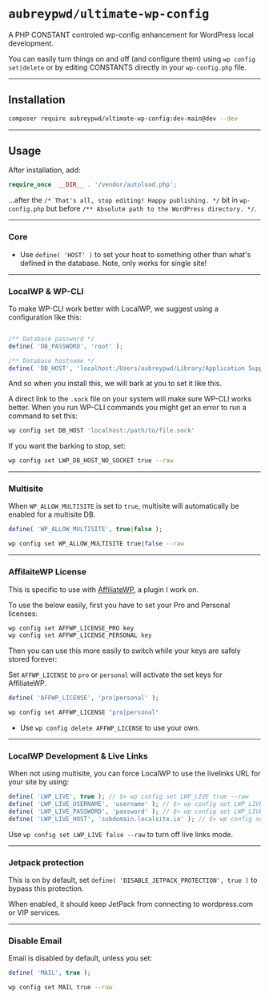 # `aubreypwd/ultimate-wp-config`

A PHP CONSTANT controled wp-config enhancement for WordPress local development.

You can easily turn things on and off (and configure them) using `wp config set|delete` or by editing CONSTANTS directly in your `wp-config.php` file.

---------------------------------

## Installation

```bash
composer require aubreypwd/ultimate-wp-config:dev-main@dev --dev
```

---------------------------------

## Usage

After installation, add:

```php
require_once  __DIR__ . '/vendor/autoload.php';
```

...after the `/* That's all, stop editing! Happy publishing. */` bit in `wp-config.php`
 but before `/** Absolute path to the WordPress directory. */`.

---------------------------------

### Core

- Use `define( 'HOST' )` to set your host to something other than what's defined in the database. Note, only works for single site!

---------------------------------

### LocalWP & WP-CLI

To make WP-CLI work better with LocalWP, we suggest using a configuration like this:

```php

/** Database password */
define( 'DB_PASSWORD', 'root' );

/** Database hostname */
define( 'DB_HOST', 'localhost:/Users/aubreypwd/Library/Application Support/Local/run/QTHTAm9k8/mysql/mysqld.sock' );

```

And so when you install this, we will bark at you to set it like this.

A direct link to the `.sock` file on your system will make sure WP-CLI works better. When you run WP-CLI commands you might get an error to run a command to set this:

```bash
wp config set DB_HOST 'localhost:/path/to/file.sock'
```

If you want the barking to stop, set:

```bash
wp config set LWP_DB_HOST_NO_SOCKET true --raw
```

---------------------------------

### Multisite

When `WP_ALLOW_MULTISITE` is set to `true`, multisite will automatically be enabled for a multisite DB.

```php
define( 'WP_ALLOW_MULTISITE', true|false );
```

```bash
wp config set WP_ALLOW_MULTISITE true|false --raw
```

---------------------------------

### AffilaiteWP License

This is specific to use with [AffiliateWP](https://affiliatewp.com), a plugin I work on.

To use the below easily, first you have to set your Pro and Personal licenses:

```bash
wp config set AFFWP_LICENSE_PRO key
wp config set AFFWP_LICENSE_PERSONAL key
```

Then you can use this more easily to switch while your keys are safely stored forever:

Set `AFFWP_LICENSE` to `pro` or `personal` will activate the set keys for AffiliateWP.

```php
define( 'AFFWP_LICENSE', 'pro|personal' );
```

```bash
wp config set AFFWP_LICENSE "pro|personal"
```

- Use `wp config delete AFFWP_LICENSE` to use your own.

---------------------------------

### LocalWP Development & Live Links

When not using multisite, you can force LocalWP to use the livelinks URL for your site by using:

```php
define( 'LWP_LIVE', true ); // $> wp config set LWP_LIVE true --raw
define( 'LWP_LIVE_USERNAME', 'username' ); // $> wp config set LWP_LIVE_USERNAME 'username'
define( 'LWP_LIVE_PASSWORD', 'password' ); // $> wp config set LWP_LIVE_PASSWORD 'password'
define( 'LWP_LIVE_HOST', 'subdomain.localsite.io' ); // $> wp config set LWP_LIVE_HOST 'example.com'
```

Use `wp config set LWP_LIVE false --raw` to turn off live links mode.

--------------------------------------

### Jetpack protection

This is on by default, set `define( 'DISABLE_JETPACK_PROTECTION', true )` to bypass this protection.

When enabled, it should keep JetPack from connecting to wordpress.com or VIP services.

--------------------------------------

### Disable Email

Email is disabled by default, unless you set:

```php
define( 'MAIL', true );
```

```bash
wp config set MAIL true --raw
```